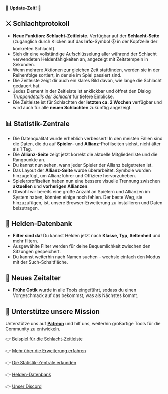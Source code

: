 📢 **Update-Zeit!** 🚀

## ⚔️ Schlachtprotokoll
- **Neue Funktion: Schlacht-Zeitleiste.** Verfügbar auf der **Schlacht-Seite** (zugänglich durch Klicken auf das **Info**-Symbol 🛈 in der Kopfzeile der konkreten Schlacht).
- Sieh dir eine vollständige Aufschlüsselung aller während der Schlacht verwendeten Heldenfähigkeiten an, angezeigt mit Zeitstempeln in Sekunden.
- Wenn mehrere Aktionen zur gleichen Zeit stattfinden, werden sie in der Reihenfolge sortiert, in der sie im Spiel passiert sind.
- Die Zeitleiste zeigt dir auch ein klares Bild davon, wie lange die Schlacht gedauert hat.
- Jedes Element in der Zeitleiste ist anklickbar und öffnet den Dialog *Truppendetails der Schlacht* für tiefere Einblicke.
- Die Zeitleiste ist für Schlachten der **letzten ca. 2 Wochen** verfügbar und wird auch für alle **neuen Schlachten** zukünftig angezeigt.

## 📊 Statistik-Zentrale
- Die Datenqualität wurde erheblich verbessert! In den meisten Fällen sind die Daten, die du auf **Spieler**- und **Allianz**-Profilseiten siehst, nicht älter als 1 Tag.
- Die **Allianz-Seite** zeigt jetzt korrekt die aktuelle Mitgliederliste und die Rangpunkte an.
- Du kannst nun sehen, wann jeder Spieler der Allianz beigetreten ist.
- Das Layout der **Allianz-Seite** wurde überarbeitet. Symbole wurden hinzugefügt, um Allianzführer und Offiziere hervorzuheben.
- Spielerprofilseiten haben nun eine bessere visuelle Trennung zwischen **aktuellen** und **vorherigen Allianzen**.
- Obwohl wir bereits eine große Anzahl an Spielern und Allianzen im System haben, könnten einige noch fehlen. Der beste Weg, sie hinzuzufügen, ist, unsere Browser-Erweiterung zu installieren und Daten beizutragen.

## 🦸 Helden-Datenbank
- **Filter sind da!** Du kannst Helden jetzt nach **Klasse, Typ, Seltenheit** und mehr filtern.
- Ausgewählte Filter werden für deine Bequemlichkeit zwischen den Sitzungen gespeichert.
- Du kannst weiterhin nach Namen suchen – wechsle einfach den Modus mit der Such-Schaltfläche.

## 🏰 Neues Zeitalter
- **Frühe Gotik** wurde in alle Tools eingeführt, sodass du einen Vorgeschmack auf das bekommst, was als Nächstes kommt.

## 💝 Unterstütze unsere Mission
Unterstütze uns auf **[Patreon](https://patreon.com/forgeofgames)** und hilf uns, weiterhin großartige Tools für die Community zu entwickeln.


👉 [Beispiel für die Schlacht-Zeitleiste](https://forgeofgames.com/battle-log/battles/47241)

👉 [Mehr über die Erweiterung erfahren](https://forgeofgames.com/help/browser-extension)

👉 [Die Statistik-Zentrale erkunden](https://forgeofgames.com/stats-hub)

👉 [Helden-Datenbank](https://forgeofgames.com/heroes)

👉 [Unser Discord](https://discord.gg/4vFeeh7CZn)

